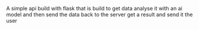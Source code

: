 A simple api build with flask that is build to get data analyse it with an ai model and then send the data back to the server get a result and send it the user